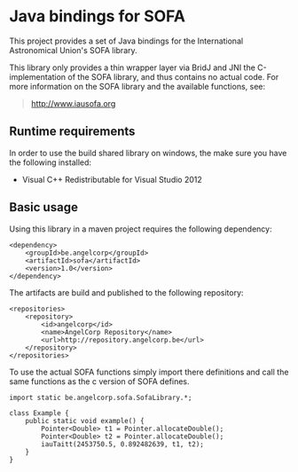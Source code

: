 # Java bindings for SOFA

This project provides a set of Java bindings for the International Astronomical Union's SOFA library. 

This library only provides a thin wrapper layer via BridJ and JNI the C-implementation of the SOFA library, and thus contains no actual code. For more information on the SOFA library and the available functions, see:

> http://www.iausofa.org

## Runtime requirements

In order to use the build shared library on windows, the make sure you have the following installed:

- Visual C++ Redistributable for Visual Studio 2012

## Basic usage

Using this library in a maven project requires the following dependency:

```
<dependency>
	<groupId>be.angelcorp</groupId>
	<artifactId>sofa</artifactId>
    <version>1.0</version>
</dependency>
```

The artifacts are build and published to the following repository:

```
<repositories>
    <repository>
        <id>angelcorp</id>
        <name>AngelCorp Repository</name>
        <url>http://repository.angelcorp.be</url>
    </repository>
</repositories>
```

To use the actual SOFA functions simply import there definitions and call the same functions as the c version of SOFA defines.

```
import static be.angelcorp.sofa.SofaLibrary.*;

class Example {
    public static void example() {
        Pointer<Double> t1 = Pointer.allocateDouble();
        Pointer<Double> t2 = Pointer.allocateDouble();
        iauTaitt(2453750.5, 0.892482639, t1, t2);
    }
}
```
